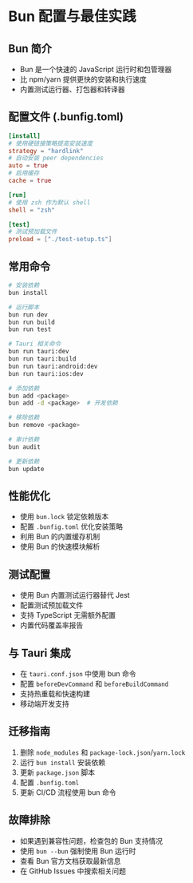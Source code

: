 # Bun 配置与最佳实践

## Bun 简介
- Bun 是一个快速的 JavaScript 运行时和包管理器
- 比 npm/yarn 提供更快的安装和执行速度
- 内置测试运行器、打包器和转译器

## 配置文件 (.bunfig.toml)
```toml
[install]
# 使用硬链接策略提高安装速度
strategy = "hardlink"
# 自动安装 peer dependencies
auto = true
# 启用缓存
cache = true

[run]
# 使用 zsh 作为默认 shell
shell = "zsh"

[test]
# 测试预加载文件
preload = ["./test-setup.ts"]
```

## 常用命令
```bash
# 安装依赖
bun install

# 运行脚本
bun run dev
bun run build
bun run test

# Tauri 相关命令
bun run tauri:dev
bun run tauri:build
bun run tauri:android:dev
bun run tauri:ios:dev

# 添加依赖
bun add <package>
bun add -d <package>  # 开发依赖

# 移除依赖
bun remove <package>

# 审计依赖
bun audit

# 更新依赖
bun update
```

## 性能优化
- 使用 `bun.lock` 锁定依赖版本
- 配置 `.bunfig.toml` 优化安装策略
- 利用 Bun 的内置缓存机制
- 使用 Bun 的快速模块解析

## 测试配置
- 使用 Bun 内置测试运行器替代 Jest
- 配置测试预加载文件
- 支持 TypeScript 无需额外配置
- 内置代码覆盖率报告

## 与 Tauri 集成
- 在 `tauri.conf.json` 中使用 bun 命令
- 配置 `beforeDevCommand` 和 `beforeBuildCommand`
- 支持热重载和快速构建
- 移动端开发支持

## 迁移指南
1. 删除 `node_modules` 和 `package-lock.json`/`yarn.lock`
2. 运行 `bun install` 安装依赖
3. 更新 `package.json` 脚本
4. 配置 `.bunfig.toml`
5. 更新 CI/CD 流程使用 bun 命令

## 故障排除
- 如果遇到兼容性问题，检查包的 Bun 支持情况
- 使用 `bun --bun` 强制使用 Bun 运行时
- 查看 Bun 官方文档获取最新信息
- 在 GitHub Issues 中搜索相关问题